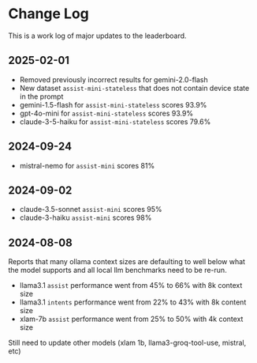 # Change Log

This is a work log of major updates to the leaderboard.

## 2025-02-01

- Removed previously incorrect results for gemini-2.0-flash
- New dataset `assist-mini-stateless` that does not contain device state in the prompt
- gemini-1.5-flash for `assist-mini-stateless` scores 93.9%
- gpt-4o-mini for `assist-mini-stateless` scores 93.9%
- claude-3-5-haiku for `assist-mini-stateless` scores 79.6%

## 2024-09-24

- mistral-nemo for `assist-mini` scores 81%

## 2024-09-02

- claude-3.5-sonnet `assist-mini` scores 95%
- claude-3-haiku `assist-mini` scores 98%

## 2024-08-08

Reports that many ollama context sizes are defaulting to well below what the model supports
and all local llm benchmarks need to be re-run.

- llama3.1 `assist` performance went from 45% to 66% with 8k context size
- llama3.1 `intents` performance went from 22% to 43% with 8k content size
- xlam-7b `assist` performance went from 25% to 50% with 4k context size

Still need to update other models (xlam 1b, llama3-groq-tool-use, mistral, etc)

